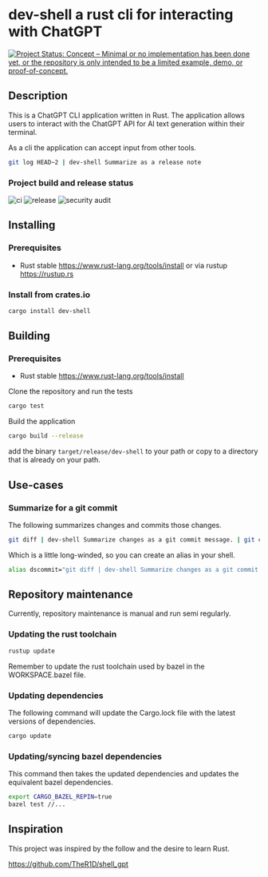 # dev-shell a rust cli for interacting with ChatGPT

[![Project Status: Concept – Minimal or no implementation has been done yet, or the repository is only intended to be a limited example, demo, or proof-of-concept.](https://www.repostatus.org/badges/latest/concept.svg)](https://www.repostatus.org/#concept)

## Description

This is a ChatGPT CLI application written in Rust. The application allows users to interact with the ChatGPT API for AI text generation within their terminal.

As a cli the application can accept input from other tools.

```bash
git log HEAD~2 | dev-shell Summarize as a release note
```

### Project build and release status

![ci](https://github.com/grahambrooks/dev-shell/actions/workflows/ci.yaml/badge.svg) ![release](https://github.com/grahambrooks/dev-shell/actions/workflows/build.yaml/badge.svg) ![security audit](https://github.com/grahambrooks/dev-shell/actions/workflows/security-audit.yaml/badge.svg)

## Installing

### Prerequisites

- Rust stable https://www.rust-lang.org/tools/install or via rustup https://rustup.rs

### Install from crates.io

```bash
cargo install dev-shell
````

## Building

### Prerequisites

- Rust stable https://www.rust-lang.org/tools/install

Clone the repository and run the tests

```bash
cargo test
```

Build the application

```bash
cargo build --release
```

add the binary `target/release/dev-shell` to your path or copy to a directory that is already on your path.


## Use-cases

### Summarize for a git commit 

The following summarizes changes and commits those changes.

```bash
git diff | dev-shell Summarize changes as a git commit message. | git commit -a -F -
```

Which is a little long-winded, so you can create an alias in your shell.

```bash
alias dscommit="git diff | dev-shell Summarize changes as a git commit message. | git commit -a -F -"
```
## Repository maintenance

Currently, repository maintenance is manual and run semi regularly.

### Updating the rust toolchain

```bash
rustup update
```

Remember to update the rust toolchain used by bazel in the WORKSPACE.bazel file.

### Updating dependencies

The following command will update the Cargo.lock file with the latest versions of dependencies.

```bash
cargo update
```

### Updating/syncing bazel dependencies

This command then takes the updated dependencies and updates the equivalent bazel dependencies.

```bash
export CARGO_BAZEL_REPIN=true
bazel test //...
```

## Inspiration

This project was inspired by the follow and the desire to learn Rust.

https://github.com/TheR1D/shell_gpt